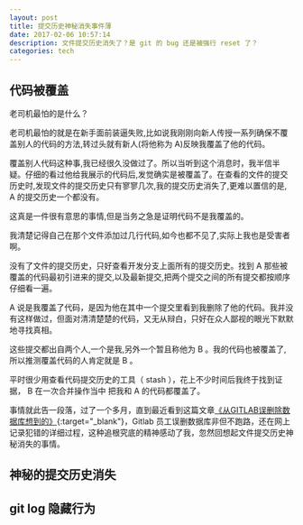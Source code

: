 ```yaml
---
layout: post
title: 提交历史神秘消失事件薄
date: 2017-02-06 10:57:14
description: 文件提交历史消失了？是 git 的 bug 还是被强行 reset 了？
categories: tech
---
```


## 代码被覆盖

老司机最怕的是什么？

老司机最怕的就是在新手面前装逼失败,比如说我刚刚向新人传授一系列确保不覆盖别人的代码的方法,转过头就有新人(将他称为 A)反映我覆盖了他的代码。

覆盖别人代码这种事,我已经很久没做过了。所以当听到这个消息时，我半信半疑。仔细的看过他给我展示的代码后,发觉确实是被覆盖了。在查看的文件的提交历史时,发现文件的提交历史只有寥寥几次,我的提交历史消失了,更难以置信的是, A 的提交历史一个都没有。

这真是一件很有意思的事情,但是当务之急是证明代码不是我覆盖的。

我清楚记得自己在那个文件添加过几行代码,如今也都不见了,实际上我也是受害者啊。

没有了文件的提交历史，只好查看开发分支上面所有的提交历史。找到 A 那些被覆盖的代码最初引进来的提交,以及最新提交,把两个提交之间的所有提交都按顺序仔细看一遍。

A 说是我覆盖了代码，是因为他在其中一个提交里看到我删除了他的代码。我并没有这样做过，但面对清清楚楚的代码，又无从辩白，只好在众人鄙视的眼光下默默地寻找真相。

这些提交都出自两个人,一个是我,另外一个暂且称他为 B 。我的代码也被覆盖了,所以推测覆盖代码的人肯定就是 B 。

平时很少用查看代码提交历史的工具（ stash ），花上不少时间后我终于找到证据， B 在一次合并操作当中 把我和 A 的代码都覆盖了。

事情就此告一段落，过了一个多月，直到最近看到这篇文章[《从GITLAB误删除数据库想到的》](http://coolshell.cn/articles/17680.html){:target="_blank"}，Gitlab 员工误删数据库非但不跑路，还在网上记录犯错的详细过程，这种追根究底的精神感动了我，忽然回想起文件提交历史神秘消失的事情。

## 神秘的提交历史消失
## git log 隐藏行为